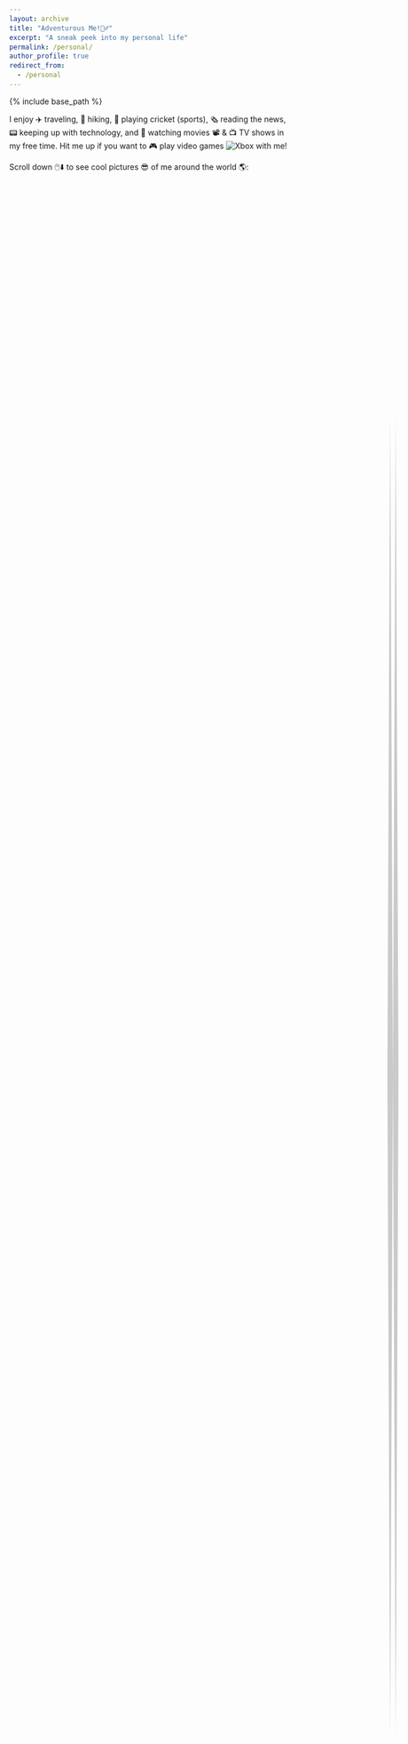 ```yaml
---
layout: archive
title: "Adventurous Me!🤸‍♂️"
excerpt: "A sneak peek into my personal life"
permalink: /personal/
author_profile: true
redirect_from:
  - /personal
---
```


{% include base_path %}

I enjoy ✈️ traveling, 🥾 hiking, 🏏 playing cricket (sports), 🗞️ reading the news, 📟 keeping up with technology, and 🍿 watching movies 📽️ & 📺 TV shows in my free time. Hit me up if you want to 🎮 play video games <img src="https://cdn3.emoji.gg/emojis/3139_Xbox.png" width="15px" height="15px" alt="Xbox"> with me!  

Scroll down 🖱️⬇️ to see cool pictures 😎 of me around the world 🌎: 

<script src="https://cdn.jsdelivr.net/npm/typed.js@2.0.12"></script>
<style>
.cursor {
  display: inline-block;
  animation: blink 0.7s infinite;
  position: relative;
}
@keyframes blink {
  0%, 100% {
    opacity: 1;
  }
  50% {
    opacity: 0;
  }
}
</style>
<span id="typed-text"></span><span class="cursor">_</span>
<div class="social-links mt-3 text-center" style="font-size: xx-large"></div>
<script>
document.addEventListener("DOMContentLoaded", function() {
  var typed = new Typed('#typed-text', {
    strings: ["(Psst... there's something special for those who scroll all the way to the end 😉)"],
    typeSpeed: 40,
    backSpeed: 40,
    backDelay: 1000,
    startDelay: 400,
    loop: true
  });
});
</script>

<div class="container">
  <img src="/images/WhatsApp Image 2024-12-04 at 18.35.41_553e988f.jpg" class="image" style="cursor: crosshair;">
  <img src="/images/WhatsApp Image 2024-05-26 at 19.32.03_2896198e.jpg" class="image" style="cursor: crosshair;">
  <img src="/images/WhatsApp Image 2024-05-26 at 19.32.02_180d4cf9.jpg" class="image" style="cursor: crosshair;">
  <img src="/images/nick.jpg" class="image" style="cursor: crosshair;">
  <img src="/images/WhatsApp Image 2024-12-04 at 18.30.32_9408a9bf.jpg" class="image" style="cursor: crosshair;">
  <img src="/images/chiara.jpg" class="image" style="cursor: crosshair;">
  <img src="/images/WhatsApp Image 2024-12-04 at 17.29.41_cb1d7af8.jpg" class="image" style="cursor: crosshair;">
  <img src="/images/skii.jpg" class="image" style="cursor: crosshair;">
  <img src="/images/WhatsApp Image 2024-12-04 at 12.37.46_5df20689.jpg" class="image" style="cursor: crosshair;">
  <img src="/images/WhatsApp Image 2024-12-04 at 18.28.22_0317bc6c.jpg" class="image" style="cursor: crosshair;">
  <img src="/images/grouppic.jpg" class="image" style="cursor: crosshair;">
  <img src="/images/sledge.JPG" class="image" style="cursor: crosshair;">
  <img src="/images/WhatsApp Image 2024-05-26 at 19.32.03_cd38722a.jpg" class="image" style="cursor: crosshair;">
  <img src="/images/jetty.JPG" class="image" style="cursor: crosshair;">
  <img src="/images/WhatsApp Image 2024-05-26 at 19.32.03_5ea38d29.jpg" class="image" style="cursor: crosshair;">
</div>
<style>
  .container {
    width: 100%;
    max-width: 800px;
    margin: 10px auto;
    overflow: hidden;
  }
  .image {
    width: 100%;
    height: 100%;
    margin: 10px 0;
    opacity: 0;
    transform: translateX(-50px);
    transition: opacity 0.8s ease-out, transform 0.8s ease-out;
  }
  .image.show {
    opacity: 1;
    transform: translateX(0);
  }
</style>
<script>
  document.addEventListener("DOMContentLoaded", function() {
    const images = document.querySelectorAll('.image');
    const observer = new IntersectionObserver(entries => {
      entries.forEach(entry => {
        if (entry.isIntersecting) {
          entry.target.classList.add('show');
        } else {
          entry.target.classList.remove('show');
        }
      });
    });
    images.forEach(image => {
      observer.observe(image);
    });
  });
</script>

The secret behind my success. Forever grateful to my family 👨🏻‍👩🏻‍👧🏻‍👦🏻!!!! 

<div class="container1">
  <img src="/images/femily.jpg" class="image1" style="cursor: crosshair;">
</div>
<style>
  .container1 {
    width: 100%;
    max-width: 800px;
    margin: 10px auto;
    overflow: hidden;
  }
  .image1 {
    width: 100%;
    height: 100%;
    margin: 10px 0;
    opacity: 0;
    transform: translateX(50px);
    transition: opacity 0.8s ease-out, transform 0.8s ease-out;
  }
  .image1.show {
    opacity: 1;
    transform: translateX(0);
  }
</style>
<script>
  document.addEventListener("DOMContentLoaded", function() {
    const images = document.querySelectorAll('.image1');
    const observer = new IntersectionObserver(entries => {
      entries.forEach(entry => {
        if (entry.isIntersecting) {
          entry.target.classList.add('show');
        } else {
          entry.target.classList.remove('show');
        }
      });
    });
    images.forEach(image => {
      observer.observe(image);
    });
  });
</script>

<style>
    /* Scroll container */
    .scroll-container {
        position: fixed;
        right: 20px;
        top: 50%;
        transform: translateY(-50%);
        width: 40px;
        height: 60vh;
        z-index: 1000;
        display: flex;
        flex-direction: column;
        align-items: center;
    }
/* Zig-zag shaped scroll bar */
.scroll-bar {
    width: 50%;  /* Fixed width */
    height: 100%;
    background-color: rgba(0, 0, 0, 0.2);
    position: relative;
clip-path: polygon(
    0% 50%,   /* Point 1: X=0%, Y=50% (middle of the left edge) */
    25% 0%,   /* Point 2: X=25%, Y=0% (top left corner) */
    50% 50%,  /* Point 3: X=50%, Y=50% (middle of the top edge) */
    75% 100%, /* Point 4: X=75%, Y=100% (bottom right corner) */
    100% 50%, /* Point 5: X=100%, Y=50% (middle of the right edge) */
    75% 0%,   /* Point 6: X=75%, Y=0% (top right corner) */
    50% 50%,  /* Point 7: X=50%, Y=50% (middle of the top edge) */
    25% 100%, /* Point 8: X=25%, Y=100% (bottom left corner) */
    0% 50%    /* Point 9: X=0%, Y=50% (middle of the left edge) */
);
    overflow: hidden;  /* Prevents overflow */
}
    /* Dynamic water-fill effect inside the zig-zag */
    .scroll-fill {
        position: absolute;
        bottom: 0;
        width: 100%;
        height: 0;
        background: linear-gradient(to bottom, #009c40, #045b9b);
        clip-path: inherit;
        animation: water-fill-ripple 4s infinite ease-in-out, water-height 0.3s ease-out;
    }
    /* Ripple effect for water-like animation */
    @keyframes water-fill-ripple {
        0% {
            background-position: 0% 50%;
        }
        50% {
            background-position: 100% 50%;
        }
        100% {
            background-position: 0% 50%;
        }
    }
    /* Height adjustment animation (smooth filling up like water) */
    @keyframes water-height {
        0% {
            height: 0;
        }
        100% {
            height: 100%;
        }
    }
    /* Optional message next to the scroll bar */
    .scroll-message {
        margin-top: 10px;
        writing-mode: vertical-rl;
        transform: rotate(180deg);
        font-size: 14px;
        font-weight: bold;
        color: #444;
        text-align: center;
        white-space: nowrap;
    }
</style>

<div class="scroll-container">
    <div class="scroll-bar">
        <div class="scroll-fill" id="scrollFill"></div>
    </div>
    <div class="scroll-message" id="scrollMessage"></div>
</div>

<script>
    const messages = [
        "🏋️ Keep going",
        "You're doing great 👌",
        "🧩 Almost there",
        "Just a bit more 🧭",
        "🏆 Victory is near",
        "Secret revealed 👀"
    ];
    const scrollFill = document.getElementById('scrollFill');
    const scrollMessage = document.getElementById('scrollMessage');
    function updateScrollProgress() {
        const scrollTop = window.pageYOffset || document.documentElement.scrollTop;
        const scrollHeight = document.documentElement.scrollHeight - window.innerHeight;
        const scrollProgress = Math.max(0, Math.min(100, (scrollTop / scrollHeight) * 100));
        scrollFill.style.height = `${scrollProgress}%`;
        const messageIndex = Math.min(
            Math.floor((messages.length * scrollProgress) / 100),
            messages.length - 1
        );
        scrollMessage.textContent = messages[messageIndex];
    }
    window.addEventListener('scroll', updateScrollProgress);
    updateScrollProgress();
</script>
